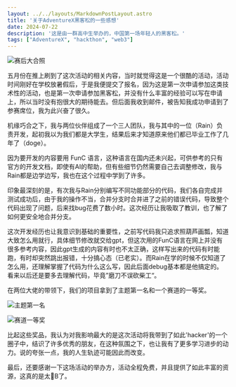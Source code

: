 ```yaml
---
layout: ../../layouts/MarkdownPostLayout.astro
title: '关于AdventureX黑客松的一些感想'
date: 2024-07-22
description: '这是由一群高中生举办的，中国第一场年轻人的黑客松。'
tags: ["AdventureX", "hackthon", "web3"] 
---
```

![赛后大合照](https://abnerblog-1317606226.cos.ap-nanjing.myqcloud.com/202407222354731.png)

五月份在推上刷到了这次活动的相关内容，当时就觉得这是一个很酷的活动，活动时间刚好在学校放暑假后，于是我便提交了报名，因为这是第一次申请参加这类技术性的活动，也是第一次申请参加黑客松，并没有什么丰富的经验可以写在申请上，所以当时没有抱很大的期待能去。但后面我收到邮件，被告知我成功申请到了参赛席位，我为此兴奋了很久。

机缘巧合之下，我与两位伙伴组成了一个三人团队，我与其中的一位（Rain）负责开发，起初我以为我们都是大学生，结果后来才知道原来他们都已毕业工作了几年了（doge）。

因为要开发的内容要用 FunC 语言，这种语言在国内还未兴起，可供参考的只有官方的开发文档，即使有AI的帮助，但有些细节仍然需要自己去调整修改，我与Rain都是边学边写，我也在这个过程中学到了许多。

印象最深刻的是，有次我与Rain分别编写不同功能部分的代码，我们各自完成并测试成功后，由于我的操作不当，合并分支时合并进了之前的错误代码，导致整个代码出现了问题，后来找bug花费了数小时。这次经历让我吸取了教训，也了解了如何更安全地合并分支。

这次开发经历也让我意识到基础的重要性，之前写代码我只追求照葫芦画瓢，知道大致怎么用就行，具体细节修改就交给gpt，但这次用的FunC语言在网上并没有很多参考内容，因此gpt生成的内容有时也不太正确，这样写出来的代码有时能跑，有时却突然跳出报错，十分搞心态（已老实）。而Rain在学的时候不仅知道了怎么用，还理解掌握了代码为什么这么写，因此后面debug基本都是他搞定的。看来以后还是要多去理解代码，毕竟”磨刀不误砍柴工“。

在两位大佬的带领下，我们的项目拿到了主题第一名和一个赛道的一等奖。

![主题第一名](https://abnerblog-1317606226.cos.ap-nanjing.myqcloud.com/202407232333382.png)

![赛道一等奖](https://abnerblog-1317606226.cos.ap-nanjing.myqcloud.com/202407232335176.png)

比起这些奖品，我认为对我影响最大的是这次活动将我带到了如此'hacker'的一个圈子中，结识了许多优秀的朋友，在这种氛围之下，也让我有了更多学习进步的动力。说的夸张一点，我的人生轨迹可能因此而改变。

最后，还要感谢一下这场活动的举办方，活动全程免费，并且提供了如此丰富的资源，这真的是太🐂B了。
